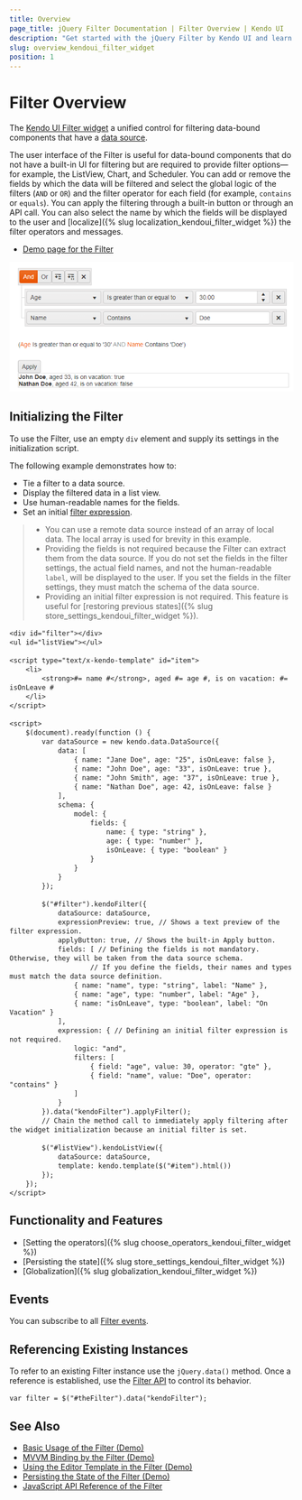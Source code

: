 ```yaml
---
title: Overview
page_title: jQuery Filter Documentation | Filter Overview | Kendo UI
description: "Get started with the jQuery Filter by Kendo UI and learn how to create, initialize, and enable the widget."
slug: overview_kendoui_filter_widget
position: 1
---
```


# Filter Overview

The [Kendo UI Filter widget](https://demos.telerik.com/kendo-ui/filter/index) a unified control for filtering data-bound components that have a [data source](/api/javascript/data/datasource).

The user interface of the Filter is useful for data-bound components that do not have a built-in UI for filtering but are required to provide filter options&mdash;for example, the ListView, Chart, and Scheduler. You can add or remove the fields by which the data will be filtered and select the global logic of the filters (`AND` or `OR`) and the filter operator for each field (for example, `contains` or `equals`). You can apply the filtering through a built-in button or through an API call. You can also select the name by which the fields will be displayed to the user and [localize]({% slug localization_kendoui_filter_widget %}) the filter operators and messages.

* [Demo page for the Filter](https://demos.telerik.com/kendo-ui/filter/index)

![A Filter widget](images/filter-overview.png)

## Initializing the Filter

To use the Filter, use an empty `div` element and supply its settings in the initialization script.

The following example demonstrates how to:
* Tie a filter to a data source.
* Display the filtered data in a list view.
* Use human-readable names for the fields.
* Set an initial [filter expression](/api/javascript/ui/filter/configuration/expression).

> * You can use a remote data source instead of an array of local data. The local array is used for brevity in this example.
> * Providing the fields is not required because the Filter can extract them from the data source. If you do not set the fields in the filter settings, the actual field names, and not the human-readable `label`, will be displayed to the user. If you set the fields in the filter settings, they must match the schema of the data source.
> * Providing an initial filter expression is not required. This feature is useful for [restoring previous states]({% slug store_settings_kendoui_filter_widget %}).

```dojo
<div id="filter"></div>
<ul id="listView"></ul>

<script type="text/x-kendo-template" id="item">
    <li>
        <strong>#= name #</strong>, aged #= age #, is on vacation: #= isOnLeave #
    </li>
</script>

<script>
    $(document).ready(function () {
        var dataSource = new kendo.data.DataSource({
            data: [
                { name: "Jane Doe", age: "25", isOnLeave: false },
                { name: "John Doe", age: "33", isOnLeave: true },
                { name: "John Smith", age: "37", isOnLeave: true },
                { name: "Nathan Doe", age: 42, isOnLeave: false }
            ],
            schema: {
                model: {
                    fields: {
                        name: { type: "string" },
                        age: { type: "number" },
                        isOnLeave: { type: "boolean" }
                    }
                }
            }
        });

        $("#filter").kendoFilter({
            dataSource: dataSource,
            expressionPreview: true, // Shows a text preview of the filter expression.
            applyButton: true, // Shows the built-in Apply button.
            fields: [ // Defining the fields is not mandatory. Otherwise, they will be taken from the data source schema.
                    // If you define the fields, their names and types must match the data source definition.
                { name: "name", type: "string", label: "Name" },
                { name: "age", type: "number", label: "Age" },
                { name: "isOnLeave", type: "boolean", label: "On Vacation" }
            ],
            expression: { // Defining an initial filter expression is not required.
                logic: "and",
                filters: [
                    { field: "age", value: 30, operator: "gte" },
                    { field: "name", value: "Doe", operator: "contains" }
                ]
            }
        }).data("kendoFilter").applyFilter();
        // Chain the method call to immediately apply filtering after the widget initialization because an initial filter is set.

        $("#listView").kendoListView({
            dataSource: dataSource,
            template: kendo.template($("#item").html())
        });
    });
</script>
```

## Functionality and Features

* [Setting the operators]({% slug choose_operators_kendoui_filter_widget %})
* [Persisting the state]({% slug store_settings_kendoui_filter_widget %})
* [Globalization]({% slug globalization_kendoui_filter_widget %})

## Events

You can subscribe to all [Filter events](/api/javascript/ui/filter#events).

## Referencing Existing Instances

To refer to an existing Filter instance use the `jQuery.data()` method. Once a reference is established, use the [Filter API](/api/javascript/ui/filter) to control its behavior.

```
var filter = $("#theFilter").data("kendoFilter");
```

## See Also

* [Basic Usage of the Filter (Demo)](https://demos.telerik.com/kendo-ui/filter/index)
* [MVVM Binding by the Filter (Demo)](https://demos.telerik.com/kendo-ui/filter/mvvm)
* [Using the Editor Template in the Filter (Demo)](https://demos.telerik.com/kendo-ui/filter/custom-editors)
* [Persisting the State of the Filter (Demo)](https://demos.telerik.com/kendo-ui/filter/persist-state)
* [JavaScript API Reference of the Filter](/api/javascript/ui/filter)
